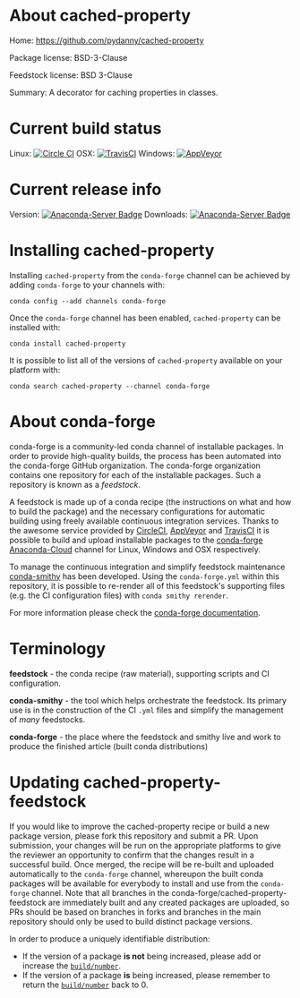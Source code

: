 About cached-property
=====================

Home: https://github.com/pydanny/cached-property

Package license: BSD-3-Clause

Feedstock license: BSD 3-Clause

Summary: A decorator for caching properties in classes.



Current build status
====================

Linux: [![Circle CI](https://circleci.com/gh/conda-forge/cached-property-feedstock.svg?style=shield)](https://circleci.com/gh/conda-forge/cached-property-feedstock)
OSX: [![TravisCI](https://travis-ci.org/conda-forge/cached-property-feedstock.svg?branch=master)](https://travis-ci.org/conda-forge/cached-property-feedstock)
Windows: [![AppVeyor](https://ci.appveyor.com/api/projects/status/github/conda-forge/cached-property-feedstock?svg=True)](https://ci.appveyor.com/project/conda-forge/cached-property-feedstock/branch/master)

Current release info
====================
Version: [![Anaconda-Server Badge](https://anaconda.org/conda-forge/cached-property/badges/version.svg)](https://anaconda.org/conda-forge/cached-property)
Downloads: [![Anaconda-Server Badge](https://anaconda.org/conda-forge/cached-property/badges/downloads.svg)](https://anaconda.org/conda-forge/cached-property)

Installing cached-property
==========================

Installing `cached-property` from the `conda-forge` channel can be achieved by adding `conda-forge` to your channels with:

```
conda config --add channels conda-forge
```

Once the `conda-forge` channel has been enabled, `cached-property` can be installed with:

```
conda install cached-property
```

It is possible to list all of the versions of `cached-property` available on your platform with:

```
conda search cached-property --channel conda-forge
```


About conda-forge
=================

conda-forge is a community-led conda channel of installable packages.
In order to provide high-quality builds, the process has been automated into the
conda-forge GitHub organization. The conda-forge organization contains one repository
for each of the installable packages. Such a repository is known as a *feedstock*.

A feedstock is made up of a conda recipe (the instructions on what and how to build
the package) and the necessary configurations for automatic building using freely
available continuous integration services. Thanks to the awesome service provided by
[CircleCI](https://circleci.com/), [AppVeyor](http://www.appveyor.com/)
and [TravisCI](https://travis-ci.org/) it is possible to build and upload installable
packages to the [conda-forge](https://anaconda.org/conda-forge)
[Anaconda-Cloud](http://docs.anaconda.org/) channel for Linux, Windows and OSX respectively.

To manage the continuous integration and simplify feedstock maintenance
[conda-smithy](http://github.com/conda-forge/conda-smithy) has been developed.
Using the ``conda-forge.yml`` within this repository, it is possible to re-render all of
this feedstock's supporting files (e.g. the CI configuration files) with ``conda smithy rerender``.

For more information please check the [conda-forge documentation](https://conda-forge.org/docs/).

Terminology
===========

**feedstock** - the conda recipe (raw material), supporting scripts and CI configuration.

**conda-smithy** - the tool which helps orchestrate the feedstock.
                   Its primary use is in the construction of the CI ``.yml`` files
                   and simplify the management of *many* feedstocks.

**conda-forge** - the place where the feedstock and smithy live and work to
                  produce the finished article (built conda distributions)


Updating cached-property-feedstock
==================================

If you would like to improve the cached-property recipe or build a new
package version, please fork this repository and submit a PR. Upon submission,
your changes will be run on the appropriate platforms to give the reviewer an
opportunity to confirm that the changes result in a successful build. Once
merged, the recipe will be re-built and uploaded automatically to the
`conda-forge` channel, whereupon the built conda packages will be available for
everybody to install and use from the `conda-forge` channel.
Note that all branches in the conda-forge/cached-property-feedstock are
immediately built and any created packages are uploaded, so PRs should be based
on branches in forks and branches in the main repository should only be used to
build distinct package versions.

In order to produce a uniquely identifiable distribution:
 * If the version of a package **is not** being increased, please add or increase
   the [``build/number``](http://conda.pydata.org/docs/building/meta-yaml.html#build-number-and-string).
 * If the version of a package **is** being increased, please remember to return
   the [``build/number``](http://conda.pydata.org/docs/building/meta-yaml.html#build-number-and-string)
   back to 0.